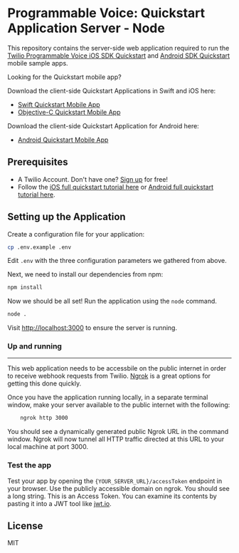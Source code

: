 Programmable Voice: Quickstart Application Server - Node
===
This repository contains the server-side web application required to run the [Twilio Programmable Voice iOS SDK Quickstart](https://www.twilio.com/docs/api/voice-sdk/ios/getting-started) and [Android SDK Quickstart](https://www.twilio.com/docs/api/voice-sdk/android/getting-started) mobile sample apps.

Looking for the Quickstart mobile app?

Download the client-side Quickstart Applications in Swift and iOS here:

- [Swift Quickstart Mobile App](https://github.com/twilio/voice-quickstart-swift)
- [Objective-C Quickstart Mobile App](https://github.com/twilio/voice-quickstart-objc)

Download the client-side Quickstart Application for Android here:

- [Android Quickstart Mobile App](https://github.com/twilio/voice-quickstart-android)

Prerequisites
---

* A Twilio Account. Don't have one? [Sign up](https://www.twilio.com/try-twilio) for free!
* Follow the [iOS full quickstart tutorial here](https://www.twilio.com/docs/api/voice-sdk/ios/getting-started) or [Android full quickstart tutorial here](https://www.twilio.com/docs/api/voice-sdk/android/getting-started).

## Setting up the Application

Create a configuration file for your application:

```bash
cp .env.example .env
```

Edit `.env` with the three configuration parameters we gathered from above.

Next, we need to install our dependencies from npm:

```bash
npm install
```

Now we should be all set! Run the application using the `node` command.

```bash
node .
```

Visit [http://localhost:3000](http://localhost:3000) to ensure the server is running.

### Up and running
---

This web application needs to be accessbile on the public internet in order to receive webhook requests from Twilio. [Ngrok](https://ngrok.com/) is a great options for getting this done quickly.

Once you have the application running locally, in a separate terminal window, make your server available to the public internet with the following:

```bash
    ngrok http 3000
```

You should see a dynamically generated public Ngrok URL in the command window. Ngrok will now tunnel all HTTP traffic directed at this URL to your local machine at port 3000.

### Test the app

Test your app by opening the `{YOUR_SERVER_URL}/accessToken` endpoint in your browser. Use the publicly accessible domain on ngrok. You should see a long string. This is an Access Token. You can examine its contents by pasting it into a JWT tool like [jwt.io](http://jwt.io).

## License

MIT

